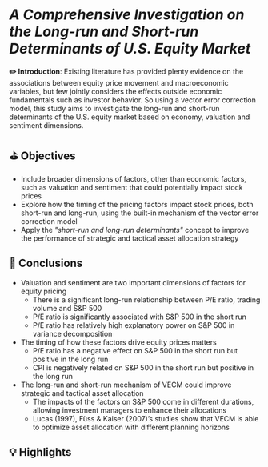 # *A Comprehensive Investigation on the Long-run and Short-run Determinants of U.S. Equity Market*

**✏️ Introduction**: Existing literature has provided plenty evidence on the associations between equity price movement and macroeconomic variables, but few jointly considers the effects outside economic fundamentals such as investor behavior. So using a vector error correction model, this study aims to investigate the long-run and short-run determinants of the U.S. equity market based on economy, valuation and sentiment dimensions.

## ⛳️ Objectives 
- Include broader dimensions of factors, other than economic factors, such as valuation and sentiment that could potentially impact stock prices
- Explore how the timing of the pricing factors impact stock prices, both short-run and long-run, using the built-in mechanism of the vector error correction model
- Apply the *"short-run and long-run determinants"* concept to improve the performance of strategic and tactical asset allocation strategy

## 📍 Conclusions
- Valuation and sentiment are two important dimensions of factors for equity pricing
  - There is a significant long-run relationship between P/E ratio, trading volume and S&P 500
  - P/E ratio is significantly associated with S&P 500 in the short run
  - P/E ratio has relatively high explanatory power on S&P 500 in variance decomposition
- The timing of how these factors drive equity prices matters
  - P/E ratio has a negative effect on S&P 500 in the short run but positive in the long run
  - CPI is negatively related on S&P 500 in the short run but positive in the long run
- The long-run and short-run mechanism of VECM could improve strategic and tactical asset allocation
  - The impacts of the factors on S&P 500 come in different durations, allowing investment managers to enhance their allocations
  - Lucas (1997), Füss & Kaiser (2007)’s studies show that VECM is able to optimize asset allocation with different planning horizons

## 💡 Highlights 

<img src="" >
<img src="" >
<img src="" >
<img src="" >
<img src="" >
